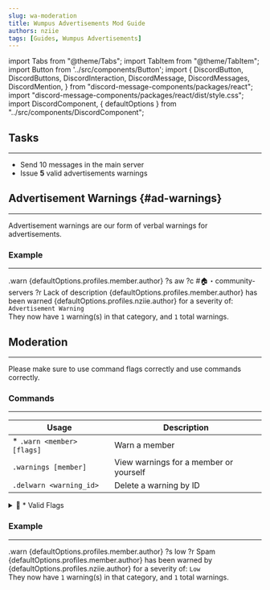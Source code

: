 ```yaml
---
slug: wa-moderation
title: Wumpus Advertisements Mod Guide
authors: nziie
tags: [Guides, Wumpus Advertisements]
---
```


import Tabs from "@theme/Tabs";
import TabItem from "@theme/TabItem";
import Button from '../src/components/Button';
import {
  DiscordButton,
  DiscordButtons,
  DiscordInteraction,
  DiscordMessage,
  DiscordMessages,
  DiscordMention,
} from "discord-message-components/packages/react";
import "discord-message-components/packages/react/dist/style.css";
import DiscordComponent, { defaultOptions } from "../src/components/DiscordComponent";

## Tasks
--- 

- Send 10 messages in the main server
- Issue **5** valid advertisements warnings

## Advertisement Warnings {#ad-warnings}
---
Advertisement warnings are our form of verbal warnings for advertisements. 

### Example
---
<DiscordComponent>
  <DiscordMessage profile="nziie">
    .warn <DiscordMention highlight={false}>{defaultOptions.profiles.member.author}</DiscordMention> ?s aw ?c <span className="mention">#🏠・community-servers</span> ?r Lack of description
  </DiscordMessage>
  <DiscordMessage profile="wumpusmanager">
    <DiscordMention highlight={false}>{defaultOptions.profiles.member.author}</DiscordMention> has been warned <DiscordMention highlight={true}>{defaultOptions.profiles.nziie.author}</DiscordMention> for a severity of: <code>Advertisement Warning</code>
    <br/>
    They now have <code>1</code> warning(s) in that category, and <code>1</code> total warnings.
  </DiscordMessage>
</DiscordComponent>

## Moderation
---
Please make sure to use command flags correctly and use commands correctly.

### Commands
---
| Usage | Description |
| ----- | ----- |
| * <code>.warn &lt;member&gt; [flags]</code> | Warn a member |
| <code>.warnings [member]</code> | View warnings for a member or yourself |
| <code>.delwarn &lt;warning_id&gt;</code> | Delete a warning by ID |

<details className="customdetails">
<summary>🚩 * Valid Flags</summary>

| Flag Usage | Description | Example |
| ----- | ----- | ----- |
| <code>?r</code> | The reason for the warning/action | <code>?r DM advertising</code>
| <code>?s</code> | The severity for the warning/action | <code>?s low</code> |
| <code>?c</code> | The channel (mainly meant for ad warnings) | <code>?c #unlimited-advertising</code> |

</details>

### Example
---
<DiscordComponent>
  <DiscordMessage profile="nziie">
    .warn <DiscordMention highlight={false}>{defaultOptions.profiles.member.author}</DiscordMention> ?s low ?r Spam
  </DiscordMessage>
  <DiscordMessage profile="wumpusmanager">
    <DiscordMention highlight={false}>{defaultOptions.profiles.member.author}</DiscordMention> has been warned by <DiscordMention highlight={true}>{defaultOptions.profiles.nziie.author}</DiscordMention> for a severity of: <code>Low</code>
    <br/>
    They now have <code>1</code> warning(s) in that category, and <code>1</code> total warnings.
  </DiscordMessage>
</DiscordComponent>
